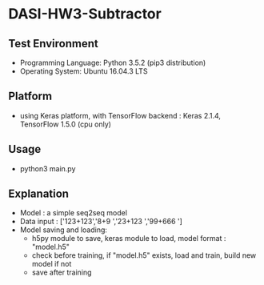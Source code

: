 # DASI-HW3-Subtractor

## Test Environment
- Programming Language: Python 3.5.2 (pip3 distribution)
- Operating System: Ubuntu 16.04.3 LTS

## Platform
- using Keras platform, with TensorFlow backend : Keras 2.1.4, TensorFlow 1.5.0 (cpu only)

## Usage
- python3 main.py

## Explanation
- Model : a simple seq2seq model
- Data input : ['123+123','8+9    ','23+123 ','99+666 ']
- Model saving and loading: 
  - h5py module to save, keras module to load, model format : "model.h5"
  - check before training, if "model.h5" exists, load and train, build new model if not
  - save after training



